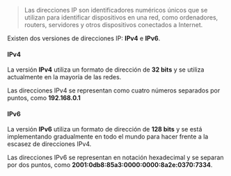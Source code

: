 > Las direcciones IP son identificadores numéricos únicos que se utilizan para identificar dispositivos en una red, como ordenadores, routers, servidores y otros dispositivos conectados a Internet.

Existen dos versiones de direcciones IP: **IPv4** e **IPv6**. 

#### IPv4
La versión **IPv4** utiliza un formato de dirección de **32 bits** y se utiliza actualmente en la mayoría de las redes. 

Las direcciones IPv4 se representan como cuatro números separados por puntos, como **192.168.0.1**

#### IPv6
La versión **IPv6** utiliza un formato de dirección de **128 bits** y se está implementando gradualmente en todo el mundo para hacer frente a la escasez de direcciones IPv4.

Las direcciones IPv6 se representan en notación hexadecimal y se separan por dos puntos, como **2001:0db8:85a3:0000:0000:8a2e:0370:7334**.